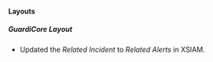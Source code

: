
#### Layouts
##### GuardiCore Layout
- Updated the *Related Incident* to *Related Alerts* in XSIAM.
